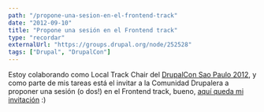 ```yaml
---
path: "/propone-una-sesion-en-el-frontend-track"
date: "2012-09-10"
title: "Propone una sesión en el Frontend track"
type: "recordar"
externalUrl: "https://groups.drupal.org/node/252528"
tags: ["Drupal", "DrupalCon"]
---
```


Estoy colaborando como Local Track Chair del [DrupalCon Sao Paulo 2012](http://saopaulo2012.drupal.org/), y como parte de mis tareas está el invitar a la Comunidad Drupalera a proponer una sesión (o dos!) en el Frontend track, bueno, [aquí queda mi invitación](http://groups.drupal.org/node/252528) :)
